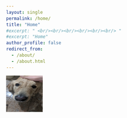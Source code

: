 ```yaml
---
layout: single
permalink: /home/
title: "Home"
#excerpt: " <br/><br/><br/><br/><br/><br/> "
#excerpt: "Home"
author_profile: false
redirect_from: 
  - /about/
  - /about.html
---
```


<img src="/assets/images/profile.png" alt="MarineGEO circle logo" style="height: 100px; width:100px;"/>

<!---
I'm a sixth-year Ph.D student at Michigan State University. My interests are 
-->